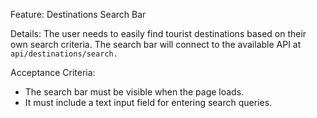 Feature: Destinations Search Bar

Details:
The user needs to easily find tourist destinations based on their own search criteria.
The search bar will connect to the available API at `api/destinations/search.`

Acceptance Criteria:

- The search bar must be visible when the page loads.
- It must include a text input field for entering search queries.
